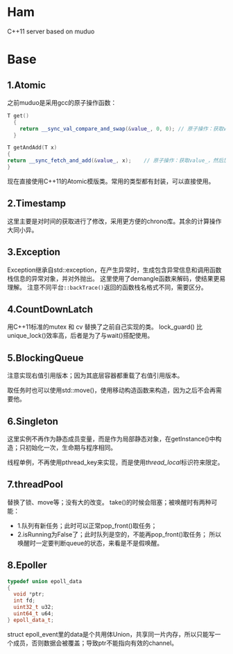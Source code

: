 # Ham
C++11 server based on muduo

# Base 

## 1.Atomic
之前muduo是采用gcc的原子操作函数：
```cpp
T get()
  {
    return __sync_val_compare_and_swap(&value_, 0, 0); // 原子操作：获取value_（等于0设置为0，也是获取value_）
  }

T getAndAdd(T x)
{
return __sync_fetch_and_add(&value_, x);    // 原子操作：获取value_，然后加上给定的X
}
```
现在直接使用C++11的Atomic模版类。常用的类型都有封装，可以直接使用。

## 2.Timestamp
这里主要是对时间的获取进行了修改，采用更方便的chrono库。其余的计算操作大同小异。

## 3.Exception
Exception继承自std::exception，在产生异常时，生成包含异常信息和调用函数栈信息的异常对象，并对外抛出。
这里使用了demangle函数来解码，使结果更易理解。
注意不同平台```::backTrace()```返回的函数栈名格式不同，需要区分。

## 4.CountDownLatch 
用C++11标准的mutex 和 cv 替换了之前自己实现的类。
lock_guard() 比 unique_lock()效率高，后者是为了与wait()搭配使用。

## 5.BlockingQueue
注意实现右值引用版本；因为其底层容器都重载了右值引用版本。

取任务时也可以使用std::move()，使用移动构造函数来构造，因为之后不会再需要他。

## 6.Singleton
这里实例不再作为静态成员变量，而是作为局部静态对象，在getInstance()中构造；只初始化一次，生命期与程序相同。

线程单例，不再使用pthread_key来实现，而是使用*thread_local*标识符来限定。

## 7.threadPool
替换了锁、move等；没有大的改变。
take()的时候会阻塞；被唤醒时有两种可能：
* 1.队列有新任务；此时可以正常pop_front()取任务；
* 2.isRunning为False了；此时队列是空的，不能再pop_front()取任务；
所以唤醒时一定要判断queue的状态，来看是不是假唤醒。

## 8.Epoller
```cpp
typedef union epoll_data
{
  void *ptr;
  int fd;
  uint32_t u32;
  uint64_t u64;
} epoll_data_t;
```
struct epoll_event里的data是个共用体Union，共享同一片内存，所以只能写一个成员，否则数据会被覆盖；导致ptr不能指向有效的channel。